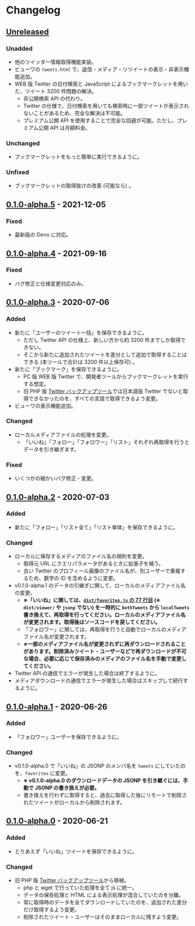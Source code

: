 # Changelog

## [Unreleased]
### Unadded
- 他のツイッター情報取得機能実装。
- ビューワの `tweets.html` で、返信・メディア・リツイートの表示・非表示機能追加。
- WEB 版 Twitter の日付検索と JavaScript によるブックマークレットを用いた、ツイート 3200 件問題の解決。
	- 非公開検索 API の代わり。
	- Twitter の仕様で、日付検索を用いても検索時に一部ツイートが表示されないことがあるため、完全な解決は不可能。
	- プレミアム公開 API を使用することで完全な回避が可能。ただし、プレミアム公開 API は月額料金。

### Unchanged
- ブックマークレットをもっと簡単に実行できるように。

### Unfixed
- ブックマークレットの取得抜けの改善 (可能なら) 。

## [0.1.0-alpha.5] - 2021-12-05
### Fixed
- 最新版の Deno に対応。

## [0.1.0-alpha.4] - 2021-09-16
### Fixed
- バグ修正と仕様変更対応のみ。

## [0.1.0-alpha.3] - 2020-07-06
### Added
- 新たに「ユーザーのツイート一括」を保存できるように。
	- ただし Twitter API の仕様上、新しい方から約 3200 件までしか取得できない。
	- そこから新たに追加されたツイートを差分として追加で取得することはできる (本ツールで合計は 3200 件以上保存可) 。
- 新たに「ブックマーク」を保存できるように。
	- PC 版 WEB 版 Twitter で、開発者ツールからブックマークレットを実行する想定。
	- 旧 PHP 版 [Twitter バックアップツール](https://github.com/kerupani129s/twitter-backup-tool)では日本語版 Twitter でないと取得できなかったのを、すべての言語で取得できるよう変更。
- ビューワの表示機能追加。

### Changed
- ローカルメディアファイルの処理を変更。
	- 「いいね」「フォロー」「フォロワー」「リスト」それぞれ再取得を行うとデータを引き継ぎます。

### Fixed
- いくつかの細かいバグ修正・変更。

## [0.1.0-alpha.2] - 2020-07-03
### Added
- 新たに「フォロー」「リスト全て」「リスト単体」を保存できるように。

### Changed
- ローカルに保存するメディアのファイル名の規則を変更。
	- 取得元 URL にクエリパラメータがあるときに拡張子を補う。
	- 古い Twitter のプロフィール画像のファイル名が、別ユーザーで重複するため、数字の ID を含めるように変更。
- v0.1.0-alpha.1 のデータの引継ぎに関して、ローカルのメディアファイル名の変更。
	- **※「いいね」に関しては、[`dist/favorites.js` の 77 行目](https://github.com/kerupani129s/twitter-backup-tool-deno/blob/v0.1.0-alpha.2/dist/favorites.js#L77) (※ `dist/viewer/` や `jsonp` でない) を一時的に `bothTweets` から `localTweets` 書き換えて、再取得を行ってください。ローカルのメディアファイル名が変更されます。取得後はソースコードを戻してください。**
	- 「フォロワー」に関しては、再取得を行うと自動でローカルのメディアファイル名が変更されます。
	- **※一部のメディアファイル名が変更されずに再ダウンロードされることがあります。削除済みツイート・ユーザーなどで再ダウンロードが不可な場合、必要に応じて保存済みのメディアのファイル名を手動で変更してください。**
- Twitter API の通信でエラーが発生した場合は終了するように。
- メディアダウンロードの通信でエラーが発生した場合はスキップして続行するように。

## [0.1.0-alpha.1] - 2020-06-26
### Added
- 「フォロワー」ユーザーを保存できるように。

### Changed
- v0.1.0-alpha.0 で「いいね」の JSONP のメンバ名を `tweets` にしていたのを、`favorites` に変更。
	- **※ v0.1.0-alpha.0 のダウンロードデータの JSONP を引き継ぐには、手動で JSONP の書き換えが必要。**
	- 書き換えを行わずに取得すると、過去に取得した後にリモートで削除されたツイートがローカルから削除されます。

## [0.1.0-alpha.0] - 2020-06-21
### Added
- とりあえず「いいね」ツイートを保存できるように。

### Changed
- 旧 PHP 版 [Twitter バックアップツール](https://github.com/kerupani129s/twitter-backup-tool)から移植。
	- php と wget で行っていた処理を全て js に統一。
	- データの保存処理と HTML による表示処理が混合していたのを分離。
	- 常に取得時のデータを全てダウンロードしていたのを、追加された差分だけ取得するよう変更。
	- 削除されたツイート・ユーザーはそのままローカルに残すよう変更。

[Unreleased]: https://github.com/kerupani129s/twitter-backup-tool-deno/compare/v0.1.0-alpha.5...HEAD
[0.1.0-alpha.5]: https://github.com/kerupani129s/twitter-backup-tool-deno/compare/v0.1.0-alpha.4...v0.1.0-alpha.5
[0.1.0-alpha.4]: https://github.com/kerupani129s/twitter-backup-tool-deno/compare/v0.1.0-alpha.3...v0.1.0-alpha.4
[0.1.0-alpha.3]: https://github.com/kerupani129s/twitter-backup-tool-deno/compare/v0.1.0-alpha.2...v0.1.0-alpha.3
[0.1.0-alpha.2]: https://github.com/kerupani129s/twitter-backup-tool-deno/compare/v0.1.0-alpha.1...v0.1.0-alpha.2
[0.1.0-alpha.1]: https://github.com/kerupani129s/twitter-backup-tool-deno/compare/v0.1.0-alpha.0...v0.1.0-alpha.1
[0.1.0-alpha.0]: https://github.com/kerupani129s/twitter-backup-tool-deno/releases/tag/v0.1.0-alpha.0
